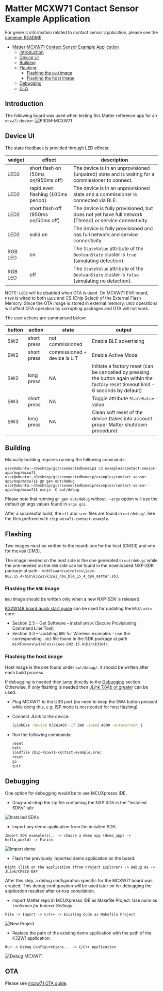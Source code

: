 # Matter MCXW71 Contact Sensor Example Application

For generic information related to contact sensor application,
please see the [common README](../README.md).

- [Matter MCXW71 Contact Sensor Example Application](#matter-mcxw71-contact-sensor-example-application)
  - [Introduction](#introduction)
  - [Device UI](#device-ui)
  - [Building](#building)
  - [Flashing](#flashing)
    - [Flashing the `NBU` image](#flashing-the-nbu-image)
    - [Flashing the host image](#flashing-the-host-image)
  - [Debugging](#debugging)
  - [OTA](#ota)

## Introduction

The following board was used when testing this Matter reference app
for an `mcxw71` device: ![FRDM-MCXW71](../../../platform/nxp/mcxw71_k32w1/doc/images/frdm-mcxw71.jpg)

## Device UI

The state feedback is provided through LED effects:

| widget | effect | description |
| ------ | ------ | ----------- |
| LED2 | short flash on (50ms on/950ms off) | The device is in an unprovisioned (unpaired) state and is waiting for a commissioner to connect. |
| LED2 | rapid even flashing (100ms period) | The device is in an unprovisioned state and a commissioner is connected via BLE. |
| LED2 | short flash off (950ms on/50ms off) | The device is fully provisioned, but does not yet have full network (Thread) or service connectivity. |
| LED2 | solid on | The device is fully provisioned and has full network and service connectivity. |
| RGB LED | on | The `StateValue` attribute of the `BooleanState` cluster is `true` (simulating detection). |
| RGB LED | off | The `StateValue` attribute of the `BooleanState` cluster is `false` (simulating no detection). |

NOTE: `LED2` will be disabled when OTA is used. On MCXW71 EVK board, `PTB0` is
wired to both `LED2` and CS (Chip Select) of the External Flash Memory.
Since the OTA image is stored in external memory, `LED2` operations will affect
OTA operation by corrupting packages and OTA will not work.

The user actions are summarised below:

| button | action | state | output |
| ------ | ------ | ----- | ------ |
| SW2 | short press | not commissioned | Enable BLE advertising |
| SW2 | short press | commissioned + device is LIT | Enable Active Mode |
| SW2 | long press | NA | Initiate a factory reset (can be cancelled by pressing the button again within the factory reset timeout limit - 6 seconds by default) |
| SW3 | short press | NA | Toggle attribute `StateValue` value |
| SW3 | long press | NA | Clean soft reset of the device (takes into account proper Matter shutdown procedure) |

## Building

Manually building requires running the following commands:

```
user@ubuntu:~/Desktop/git/connectedhomeip$ cd examples/contact-sensor-app/nxp/mcxw71
user@ubuntu:~/Desktop/git/connectedhomeip/examples/contact-sensor-app/nxp/mcxw71$ gn gen out/debug
user@ubuntu:~/Desktop/git/connectedhomeip/examples/contact-sensor-app/nxp/mcxw71$ ninja -C out/debug
```

Please note that running `gn gen out/debug` without `--args` option will use the default
gn args values found in `args.gni`.

After a successful build, the `elf` and `srec` files are found in `out/debug/`.
See the files prefixed with `chip-mcxw71-contact-example`.

## Flashing

Two images must be written to the board: one for the host (CM33) and one for the
`NBU` (CM3).

The image needed on the host side is the one generated in `out/debug/` while the
one needed on the `NBU` side can be found in the downloaded NXP-SDK package at
path -
`middleware\wireless\ieee-802.15.4\bin\k32w1\k32w1_nbu_ble_15_4_dyn_matter.sb3`.

### Flashing the `NBU` image

`NBU` image should be written only when a new NXP-SDK is released.

[K32W148 board quick start guide](https://www.nxp.com/document/guide/getting-started-with-the-k32w148-development-platform:GS-K32W148EVK)
can be used for updating the `NBU/radio` core:

-   Section 2.5 – Get Software – install `SPSDK` (Secure Provisioning Command
    Line Tool)
-   Section 3.3 – Updating `NBU` for Wireless examples - use the corresponding
    `.sb3` file found in the SDK package at path
    `middleware\wireless\ieee-802.15.4\bin\k32w1\`

### Flashing the host image

Host image is the one found under `out/debug/`. It should be written after each
build process.

If debugging is needed then jump directly to the [Debugging](#debugging)
section. Otherwise, if only flashing is needed then
[JLink 7.84b or greater](https://www.segger.com/downloads/jlink/) can be used:

-   Plug MCXW71 to the USB port (no need to keep the SW4 button pressed while
    doing this, e.g. ISP mode is not needed for host flashing)

-   Connect JLink to the device:
    ```bash
    JLinkExe -device K32W1480 -if SWD -speed 4000 -autoconnect 1
    ```

-   Run the following commands:
    ```bash
    reset
    halt
    loadfile chip-mcxw71-contact-example.srec
    reset
    go
    quit
    ```

## Debugging

One option for debugging would be to use MCUXpresso IDE.

-   Drag-and-drop the zip file containing the NXP SDK in the "Installed SDKs"
    tab:

![Installed SDKs](../../../platform/nxp/mcxw71_k32w1/doc/images/installed_sdks.jpg)

-   Import any demo application from the installed SDK:

```
Import SDK example(s).. -> choose a demo app (demo_apps -> hello_world) -> Finish
```

![Import demo](../../../platform/nxp/mcxw71_k32w1/doc/images/import_demo.jpg)

-   Flash the previously imported demo application on the board:

```
Right click on the application (from Project Explorer) -> Debug as -> JLink/CMSIS-DAP
```

After this step, a debug configuration specific for the MCXW71 board was created.
This debug configuration will be used later on for debugging the application
resulted after ot-nxp compilation.

-   Import Matter repo in MCUXpresso IDE as Makefile Project. Use _none_ as
    _Toolchain for Indexer Settings_:

```
File -> Import -> C/C++ -> Existing Code as Makefile Project
```

![New Project](../../../platform/nxp/mcxw71_k32w1/doc/images/new_project.jpg)

-   Replace the path of the existing demo application with the path of the K32W1
    application:

```
Run -> Debug Configurations... -> C/C++ Application
```

![Debug MCXW71](../../../platform/nxp/mcxw71_k32w1/doc/images/debug_k32w1.jpg)

## OTA

Please see [mcxw71 OTA guide](../../../../docs/guides/nxp/nxp_mcxw71_ota_guide.md).

